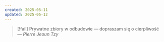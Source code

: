 ```yaml
---
created: 2025-05-11
updated: 2025-05-12
---
```

>[!fail] Prywatne zbiory w odbudowie — dopraszam się o cierpliwość
>— *Pierre Jeoun Tzy*  